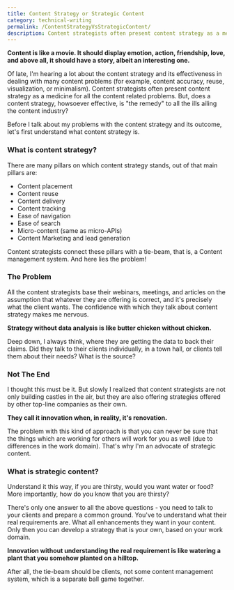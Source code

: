 ```yaml
---
title: Content Strategy or Strategic Content
category: technical-writing
permalink: /ContentStrategyVsStrategicContent/
description: Content strategists often present content strategy as a medicine for all the content related problems. But, does a content strategy, howsoever effective, is "the remedy" to all the ills ailing the content industry?
---
```


**Content is like a movie. It should display emotion, action, friendship, love, and above all, it should have a story, albeit an interesting one.**

Of late, I'm hearing a lot about the content strategy and its effectiveness in dealing with many content problems (for example, content accuracy, reuse, visualization, or minimalism). Content strategists often present content strategy as a medicine for all the content related problems. But, does a content strategy, howsoever effective, is "the remedy" to all the ills ailing the content industry?

Before I talk about my problems with the content strategy and its outcome, let's first understand what content strategy is.  

### What is content strategy?

There are many pillars on which content strategy stands, out of that main pillars are:

 - Content placement
 - Content reuse
 - Content delivery
 - Content tracking
 - Ease of navigation
 - Ease of search
 - Micro-content (same as micro-APIs)
 - Content Marketing and lead generation

Content strategists connect these pillars with a tie-beam, that is, a Content management system.
And here lies the problem!

### The Problem

All the content strategists base their webinars, meetings, and articles on the assumption that whatever they are offering is correct, and it's precisely what the client wants. The confidence with which they talk about content strategy makes me nervous.

**Strategy without data analysis is like butter chicken without chicken.**

Deep down, I always think, where they are getting the data to back their claims. Did they talk to their clients individually, in a town hall, or clients tell them about their needs? What is the source?

### Not The End

I thought this must be it. But slowly I realized that content strategists are not only building castles in the air, but they are also offering strategies offered by other top-line companies as their own.

**They call it innovation when, in reality, it's renovation.**

The problem with this kind of approach is that you can never be sure that the things which are working for others will work for you as well (due to differences in the work domain). That's why I'm an advocate of strategic content.

### What is strategic content?

Understand it this way, if you are thirsty, would you want water or food? More importantly, how do you know that you are thirsty?

There's only one answer to all the above questions - you need to talk to your clients and prepare a common ground. You've to understand what their real requirements are. What all enhancements they want in your content. Only then you can develop a strategy that is your own, based on your work domain.

**Innovation without understanding the real requirement is like watering a plant that you somehow planted on a hilltop.**

After all, the tie-beam should be clients, not some content management system, which is a separate ball game together.